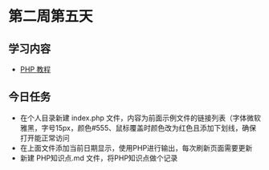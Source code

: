 # 第二周第五天
## 学习内容
* [PHP 教程](http://www.runoob.com/php/php-tutorial.html)

## 今日任务
* 在个人目录新建 index.php 文件，内容为前面示例文件的链接列表（字体微软雅黑，字号15px，颜色#555、鼠标覆盖时颜色改为红色且添加下划线，确保打开能正常访问
* 在上面文件添加当前日期显示，使用PHP进行输出，每次刷新页面需要更新
* 新建 PHP知识点.md 文件，将PHP知识点做个记录